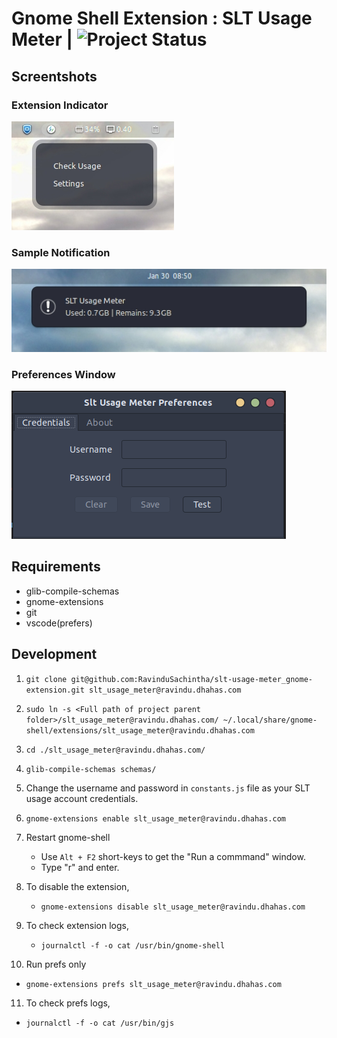 # Gnome Shell Extension : SLT Usage Meter | ![Project Status](https://img.shields.io/badge/Status-Under%20Development-blue.svg)

## Screentshots

### Extension Indicator

![action window](./assets/img1.jpg)

### Sample Notification

![notification sample](./assets/img2.jpg)

### Preferences Window

![settings sample](./assets/img3.png)


## Requirements

- glib-compile-schemas
- gnome-extensions
- git
- vscode(prefers)

## Development

1. `git clone git@github.com:RavinduSachintha/slt-usage-meter_gnome-extension.git slt_usage_meter@ravindu.dhahas.com`

2. `sudo ln -s <Full path of project parent folder>/slt_usage_meter@ravindu.dhahas.com/ ~/.local/share/gnome-shell/extensions/slt_usage_meter@ravindu.dhahas.com`

3. `cd ./slt_usage_meter@ravindu.dhahas.com/`

4. `glib-compile-schemas schemas/`

5. Change the username and password in `constants.js` file as your SLT usage account credentials.

6. `gnome-extensions enable slt_usage_meter@ravindu.dhahas.com`

7. Restart gnome-shell
   - Use `Alt + F2` short-keys to get the "Run a commmand" window.
   - Type "r" and enter.

8. To disable the extension,
   - `gnome-extensions disable slt_usage_meter@ravindu.dhahas.com`

9. To check extension logs,
   - `journalctl -f -o cat /usr/bin/gnome-shell`

10. Run prefs only
   - `gnome-extensions prefs slt_usage_meter@ravindu.dhahas.com`

11. To check prefs logs,
   - `journalctl -f -o cat /usr/bin/gjs`